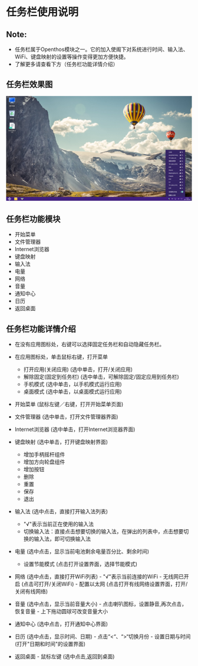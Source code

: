 # 任务栏使用说明

## Note:
  - 任务栏属于Openthos模块之一。它的加入使阁下对系统进行时间、输入法、WiFi、键盘映射的设置等操作变得更加方便快捷。
  - 了解更多请查看下方（任务栏功能详情介绍）

## 任务栏效果图
![](pic/renwulan/taskbarui.png)

## 任务栏功能模块
  - 开始菜单
  - 文件管理器
  - Internet浏览器
  - 键盘映射
  - 输入法
  - 电量
  - 网络
  - 音量
  - 通知中心
  - 日历
  - 返回桌面

## 任务栏功能详情介绍
   - 在没有应用图标处，右键可以选择固定任务栏和自动隐藏任务栏。

   - 在应用图标处，单击鼠标右键，打开菜单
     - 打开应用(关闭应用)   (选中单击，打开/关闭应用)
     - 解除固定(固定到任务栏)   (选中单击，可解除固定/固定应用到任务栏)
     - 手机模式          (选中单击，以手机模式运行应用)
     - 桌面模式          (选中单击，以桌面模式运行应用)

   - 开始菜单     (鼠标左键／右键，打开开始菜单页面)

   - 文件管理器   (选中单击，打开文件管理器界面)

   - Internet浏览器      (选中单击，打开Internet浏览器界面)

   - 键盘映射     (选中单击，打开键盘映射界面)
     - 增加手柄摇杆组件
     - 增加方向轮盘组件
     - 增加按钮
     - 删除
     - 重置
     - 保存
     - 退出

   - 输入法    (选中点击，直接打开输入法列表)
     - "√"表示当前正在使用的输入法
     - 切换输入法：直接点击想要切换的输入法，在弹出的列表中，点击想要切换的输入法，即可切换输入法

   - 电量      (选中点击，显示当前电池剩余电量百分比、剩余时间)
     - 设置节能模式    (点击打开设置界面，选择节能模式)

   - 网络      (选中点击，直接打开WiFi列表)
    - "√"表示当前连接的WiFi
    - 无线网已开启     (点击可打开/关闭WiFi)
    - 配置以太网       (点击打开有线网络设置界面，打开/关闭有线网络)

   - 音量           (选中点击，显示当前音量大小)
    - 点击喇叭图标，设置静音,再次点击，恢复音量
    - 上下拖动圆球可改变音量大小

   - 通知中心        (选中点击，打开通知中心界面)

   - 日历           (选中点击，显示时间、日期)
    - 点击“<“、“>“切换月份
    - 设置日期与时间     (打开"日期和时间"的设置界面)

   - 返回桌面
    - 鼠标左键 (选中点击,返回到桌面)
